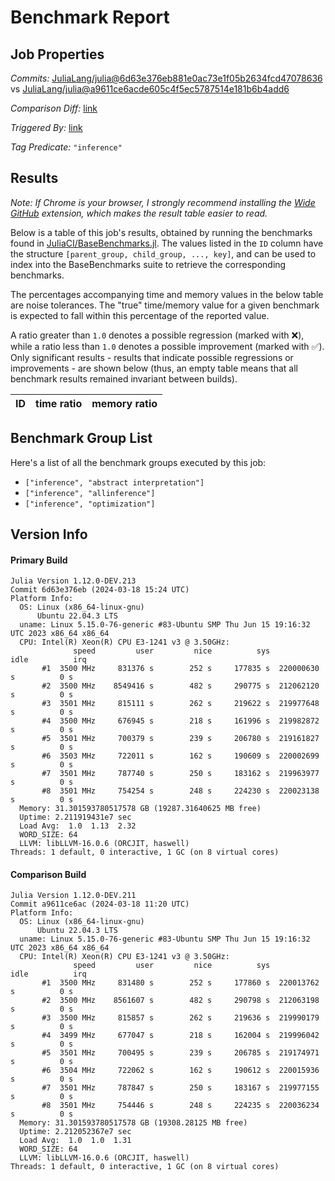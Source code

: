 # Benchmark Report

## Job Properties

*Commits:* [JuliaLang/julia@6d63e376eb881e0ac73e1f05b2634fcd47078636](https://github.com/JuliaLang/julia/commit/6d63e376eb881e0ac73e1f05b2634fcd47078636) vs [JuliaLang/julia@a9611ce6acde605c4f5ec5787514e181b6b4add6](https://github.com/JuliaLang/julia/commit/a9611ce6acde605c4f5ec5787514e181b6b4add6)

*Comparison Diff:* [link](https://github.com/JuliaLang/julia/compare/a9611ce6acde605c4f5ec5787514e181b6b4add6..6d63e376eb881e0ac73e1f05b2634fcd47078636)

*Triggered By:* [link](https://github.com/JuliaLang/julia/pull/53581#issuecomment-2004220120)

*Tag Predicate:* `"inference"`

## Results

*Note: If Chrome is your browser, I strongly recommend installing the [Wide GitHub](https://chrome.google.com/webstore/detail/wide-github/kaalofacklcidaampbokdplbklpeldpj?hl=en)
extension, which makes the result table easier to read.*

Below is a table of this job's results, obtained by running the benchmarks found in
[JuliaCI/BaseBenchmarks.jl](https://github.com/JuliaCI/BaseBenchmarks.jl). The values
listed in the `ID` column have the structure `[parent_group, child_group, ..., key]`,
and can be used to index into the BaseBenchmarks suite to retrieve the corresponding
benchmarks.

The percentages accompanying time and memory values in the below table are noise tolerances. The "true"
time/memory value for a given benchmark is expected to fall within this percentage of the reported value.

A ratio greater than `1.0` denotes a possible regression (marked with :x:), while a ratio less
than `1.0` denotes a possible improvement (marked with :white_check_mark:). Only significant results - results
that indicate possible regressions or improvements - are shown below (thus, an empty table means that all
benchmark results remained invariant between builds).

| ID | time ratio | memory ratio |
|----|------------|--------------|

## Benchmark Group List

Here's a list of all the benchmark groups executed by this job:

- `["inference", "abstract interpretation"]`
- `["inference", "allinference"]`
- `["inference", "optimization"]`

## Version Info

#### Primary Build

```
Julia Version 1.12.0-DEV.213
Commit 6d63e376eb (2024-03-18 15:24 UTC)
Platform Info:
  OS: Linux (x86_64-linux-gnu)
      Ubuntu 22.04.3 LTS
  uname: Linux 5.15.0-76-generic #83-Ubuntu SMP Thu Jun 15 19:16:32 UTC 2023 x86_64 x86_64
  CPU: Intel(R) Xeon(R) CPU E3-1241 v3 @ 3.50GHz: 
              speed         user         nice          sys         idle          irq
       #1  3500 MHz     831376 s        252 s     177835 s  220000630 s          0 s
       #2  3500 MHz    8549416 s        482 s     290775 s  212062120 s          0 s
       #3  3501 MHz     815111 s        262 s     219622 s  219977648 s          0 s
       #4  3500 MHz     676945 s        218 s     161996 s  219982872 s          0 s
       #5  3501 MHz     700379 s        239 s     206780 s  219161827 s          0 s
       #6  3503 MHz     722011 s        162 s     190609 s  220002699 s          0 s
       #7  3501 MHz     787740 s        250 s     183162 s  219963977 s          0 s
       #8  3501 MHz     754254 s        248 s     224230 s  220023138 s          0 s
  Memory: 31.301593780517578 GB (19287.31640625 MB free)
  Uptime: 2.211919431e7 sec
  Load Avg:  1.0  1.13  2.32
  WORD_SIZE: 64
  LLVM: libLLVM-16.0.6 (ORCJIT, haswell)
Threads: 1 default, 0 interactive, 1 GC (on 8 virtual cores)

```

#### Comparison Build

```
Julia Version 1.12.0-DEV.211
Commit a9611ce6ac (2024-03-18 11:20 UTC)
Platform Info:
  OS: Linux (x86_64-linux-gnu)
      Ubuntu 22.04.3 LTS
  uname: Linux 5.15.0-76-generic #83-Ubuntu SMP Thu Jun 15 19:16:32 UTC 2023 x86_64 x86_64
  CPU: Intel(R) Xeon(R) CPU E3-1241 v3 @ 3.50GHz: 
              speed         user         nice          sys         idle          irq
       #1  3500 MHz     831480 s        252 s     177860 s  220013762 s          0 s
       #2  3500 MHz    8561607 s        482 s     290798 s  212063198 s          0 s
       #3  3500 MHz     815857 s        262 s     219636 s  219990179 s          0 s
       #4  3499 MHz     677047 s        218 s     162004 s  219996042 s          0 s
       #5  3501 MHz     700495 s        239 s     206785 s  219174971 s          0 s
       #6  3504 MHz     722062 s        162 s     190612 s  220015936 s          0 s
       #7  3501 MHz     787847 s        250 s     183167 s  219977155 s          0 s
       #8  3501 MHz     754446 s        248 s     224235 s  220036234 s          0 s
  Memory: 31.301593780517578 GB (19308.28125 MB free)
  Uptime: 2.212052367e7 sec
  Load Avg:  1.0  1.0  1.31
  WORD_SIZE: 64
  LLVM: libLLVM-16.0.6 (ORCJIT, haswell)
Threads: 1 default, 0 interactive, 1 GC (on 8 virtual cores)

```

